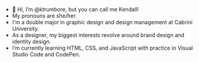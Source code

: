 - 👋 Hi, I’m @ktrumbore, but you can call me Kendall!
- My pronouns are she/her. 
- I'm a double major in graphic design and design management at Cabrini University. 
- As a designer, my biggest interests revolve around brand design and identity design. 
- I’m currently learning HTML, CSS, and JavaScript with practice in Visual Studio Code and CodePen. 

<!---
ktrumbore/ktrumbore is a ✨ special ✨ repository because its `README.md` (this file) appears on your GitHub profile.
You can click the Preview link to take a look at your changes.
--->
